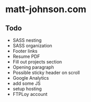 # matt-johnson.com

## Todo

- SASS nesting
- SASS organization
- Footer links
- Resume PDF
- Fill out projects section
- Opening paragraph
- Possible sticky header on scroll
- Google Analytics
- add some JS
- setup hosting
- FTPLoy account

